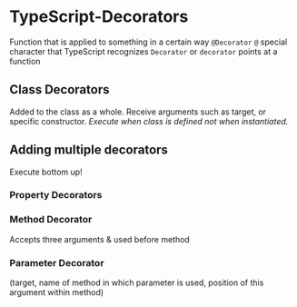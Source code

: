 # TypeScript-Decorators

Function that is applied to something in a certain way
`@Decorator`
`@` special character that TypeScript recognizes
`Decorator` or `decorator` points at a function

## Class Decorators

Added to the class as a whole. Receive arguments such as target, or specific constructor. _Execute when class is defined not when instantiated._

## Adding multiple decorators

Execute bottom up!

### Property Decorators

### Method Decorator

Accepts three arguments & used before method

### Parameter Decorator

(target, name of method in which parameter is used, position of this argument within method)
